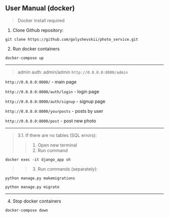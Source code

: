 ## User Manual (docker)

> Docker install required

1. Clone Github repository:

````
git clone https://github.com/golyshevskii/photo_service.git
````
2. Run docker containers 
``` 
docker-compose up
```

***
> admin auth: admin/admin ```http://0.0.0.0:8000/admin```

```http://0.0.0.0:8000/``` - main page

```http://0.0.0.0:8000/auth/login``` - login page

```http://0.0.0.0:8000/auth/signup``` - signup page

```http://0.0.0.0:8000/yourposts``` - posts by user

```http://0.0.0.0:8000/post``` - post new photo

***

> 3.1. If there are no tables (SQL errors):
>> 1. Open new terminal
>> 2. Run command
```
docker exec -it django_app sh
```
>> 3. Run commands (separately):
```
python manage.py makemigrations
```
```
python manage.py migrate
```
***

4. Stop docker containers
```
docker-compose down
```